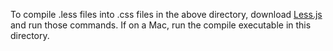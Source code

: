 To compile .less files into .css files in the above directory, download [Less.js](http://lesscss.org/#download-options) and run those commands. If on a Mac, run the compile executable in this directory.
